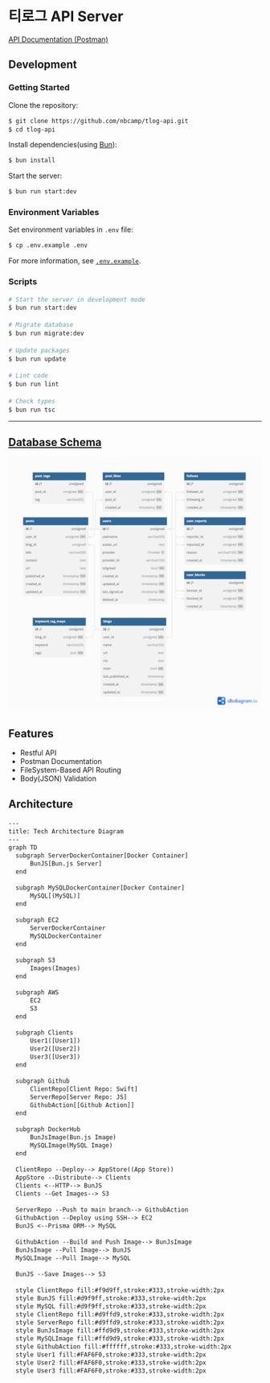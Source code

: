 # 티로그 API Server

[API Documentation (Postman)](https://documenter.getpostman.com/view/30710555/2s9YXiZh7j)

## Development

### Getting Started

Clone the repository:

```bash
$ git clone https://github.com/nbcamp/tlog-api.git
$ cd tlog-api
```

Install dependencies(using [Bun](https://bun.sh)):

```bash
$ bun install
```

Start the server:

```bash
$ bun run start:dev
```

### Environment Variables

Set environment variables in `.env` file:

```bash
$ cp .env.example .env
```

For more information, see [`.env.example`](./.env.example).

### Scripts

```bash
# Start the server in development mode
$ bun run start:dev

# Migrate database
$ bun run migrate:dev

# Update packages
$ bun run update

# Lint code
$ bun run lint

# Check types
$ bun run tsc
```

---

## [Database Schema](https://dbdiagram.io/d/티로그-6526132fffbf5169f071fe0c)

![Database Schema](./assets/schema.png)

## Features

- Restful API
- Postman Documentation
- FileSystem-Based API Routing
- Body(JSON) Validation

## Architecture

```mermaid
---
title: Tech Architecture Diagram
---
graph TD
  subgraph ServerDockerContainer[Docker Container]
      BunJS[Bun.js Server]
  end

  subgraph MySQLDockerContainer[Docker Container]
      MySQL[(MySQL)]
  end

  subgraph EC2
      ServerDockerContainer
      MySQLDockerContainer
  end

  subgraph S3
      Images(Images)
  end

  subgraph AWS
      EC2
      S3
  end

  subgraph Clients
      User1([User1])
      User2([User2])
      User3([User3])
  end

  subgraph Github
      ClientRepo[Client Repo: Swift]
      ServerRepo[Server Repo: JS]
      GithubAction[[Github Action]]
  end

  subgraph DockerHub
      BunJsImage(Bun.js Image)
      MySQLImage(MySQL Image)
  end

  ClientRepo --Deploy--> AppStore((App Store))
  AppStore --Distribute--> Clients
  Clients <--HTTP--> BunJS
  Clients --Get Images--> S3

  ServerRepo --Push to main branch--> GithubAction
  GithubAction --Deploy using SSH--> EC2
  BunJS <--Prisma ORM--> MySQL

  GithubAction --Build and Push Image--> BunJsImage
  BunJsImage --Pull Image--> BunJS
  MySQLImage --Pull Image--> MySQL

  BunJS --Save Images--> S3

  style ClientRepo fill:#f9d9ff,stroke:#333,stroke-width:2px
  style BunJS fill:#d9f9ff,stroke:#333,stroke-width:2px
  style MySQL fill:#d9f9ff,stroke:#333,stroke-width:2px
  style ClientRepo fill:#d9ffd9,stroke:#333,stroke-width:2px
  style ServerRepo fill:#d9ffd9,stroke:#333,stroke-width:2px
  style BunJsImage fill:#ffd9d9,stroke:#333,stroke-width:2px
  style MySQLImage fill:#ffd9d9,stroke:#333,stroke-width:2px
  style GithubAction fill:#ffffff,stroke:#333,stroke-width:2px
  style User1 fill:#FAF6F0,stroke:#333,stroke-width:2px
  style User2 fill:#FAF6F0,stroke:#333,stroke-width:2px
  style User3 fill:#FAF6F0,stroke:#333,stroke-width:2px
```
